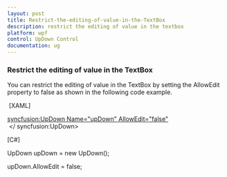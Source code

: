 ```yaml
---
layout: post
title: Restrict-the-editing-of-value-in-the-TextBox
description: restrict the editing of value in the textbox
platform: wpf
control: UpDown Control
documentation: ug
---
```


### Restrict the editing of value in the TextBox

You can restrict the editing of value in the TextBox by setting the AllowEdit property to false as shown in the following code example.

 [XAML]

<syncfusion:UpDown Name="upDown" AllowEdit="false">
 </ syncfusion:UpDown>



[C#]

UpDown upDown = new UpDown();

upDown.AllowEdit = false;







